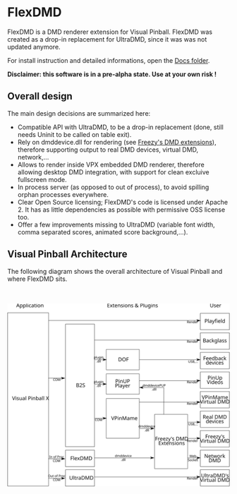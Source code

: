 # FlexDMD
FlexDMD is a DMD renderer extension for Visual Pinball. 
FlexDMD was created as a drop-in replacement for UltraDMD, since it was was not updated anymore. 

For install instruction and detailed informations, open the [Docs folder](./docs/FlexDMD.md).

<b>Disclaimer: this software is in a pre-alpha state. Use at your own risk !</b>

## Overall design
The main design decisions are summarized here:
* Compatible API with UltraDMD, to be a drop-in replacement (done, still needs Uninit to be called on table exit).
* Rely on dmddevice.dll for rendering (see [Freezy's DMD extensions](https://github.com/freezy/dmd-extensions)), therefore supporting output to real DMD devices, virtual DMD, network,...
* Allows to render inside VPX embedded DMD renderer, therefore allowing desktop DMD integration, with support for clean excluive fullscreen mode.
* In process server (as opposed to out of process), to avoid spilling orphan processes everywhere.
* Clear Open Source licensing; FlexDMD's code is licensed under Apache 2. It has as little dependencies as possible with permissive OSS license too.
* Offer a few improvements missing to UltraDMD (variable font width, comma separated scores, animated score background,...).

## Visual Pinball Architecture
The following diagram shows the overall architecture of Visual Pinball and where FlexDMD sits.

<br></br>![Visual Pinball Architecture](./docs/architecture.svg)
